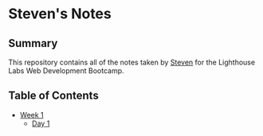 # Steven's Notes
## Summary 
This repository contains all of the notes taken by [Steven](https://github.com/schenn1992) for the Lighthouse Labs Web Development Bootcamp.

## Table of Contents
* [Week 1](/Week_1)
  * [Day 1](/Week_1/Day_1)
